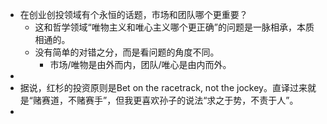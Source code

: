 - 在创业创投领域有个永恒的话题，市场和团队哪个更重要？
	- 这和哲学领域“唯物主义和唯心主义哪个更正确”的问题是一脉相承，本质相通的。
	- 没有简单的对错之分，而是看问题的角度不同。
		- 市场/唯物是由外而内，团队/唯心是由内而外。
-
- 据说，红杉的投资原则是Bet on the racetrack, not the jockey。直译过来就是“赌赛道，不赌赛手”，但我更喜欢孙子的说法“求之于势，不责于人”。
-